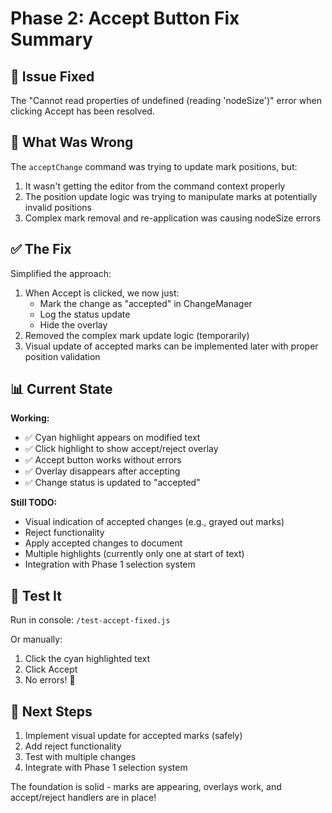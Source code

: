 # Phase 2: Accept Button Fix Summary

## 🐛 Issue Fixed
The "Cannot read properties of undefined (reading 'nodeSize')" error when clicking Accept has been resolved.

## 🔧 What Was Wrong
The `acceptChange` command was trying to update mark positions, but:
1. It wasn't getting the editor from the command context properly
2. The position update logic was trying to manipulate marks at potentially invalid positions
3. Complex mark removal and re-application was causing nodeSize errors

## ✅ The Fix
Simplified the approach:
1. When Accept is clicked, we now just:
   - Mark the change as "accepted" in ChangeManager
   - Log the status update
   - Hide the overlay
2. Removed the complex mark update logic (temporarily)
3. Visual update of accepted marks can be implemented later with proper position validation

## 📊 Current State
**Working:**
- ✅ Cyan highlight appears on modified text
- ✅ Click highlight to show accept/reject overlay
- ✅ Accept button works without errors
- ✅ Overlay disappears after accepting
- ✅ Change status is updated to "accepted"

**Still TODO:**
- Visual indication of accepted changes (e.g., grayed out marks)
- Reject functionality
- Apply accepted changes to document
- Multiple highlights (currently only one at start of text)
- Integration with Phase 1 selection system

## 🧪 Test It
Run in console: `/test-accept-fixed.js`

Or manually:
1. Click the cyan highlighted text
2. Click Accept
3. No errors! 🎉

## 🚀 Next Steps
1. Implement visual update for accepted marks (safely)
2. Add reject functionality
3. Test with multiple changes
4. Integrate with Phase 1 selection system

The foundation is solid - marks are appearing, overlays work, and accept/reject handlers are in place! 